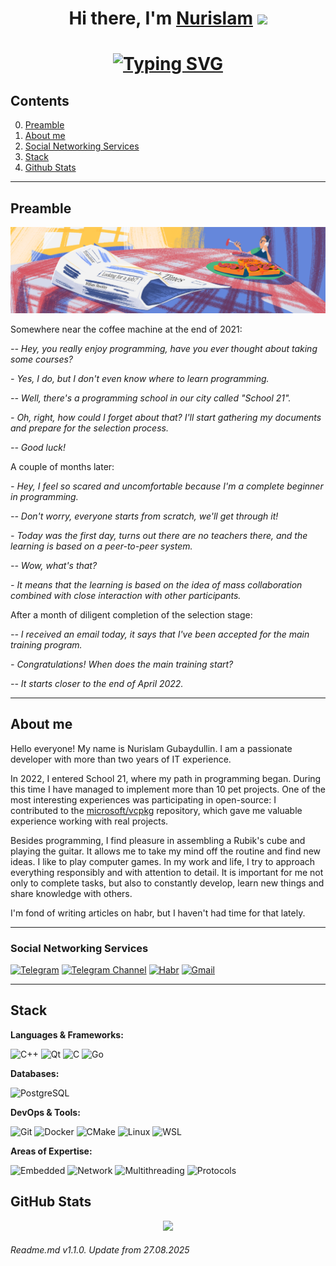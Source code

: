<h1 align="center">Hi there, I'm <a href="https://t.me/tonitaga" target="_blank">Nurislam</a>
<img src="https://github.com/blackcater/blackcater/raw/main/images/Hi.gif" height="32"/></h1>
<h1 align="center"><a href="https://git.io/typing-svg"><img src="https://readme-typing-svg.demolab.com?font=Fira+Code&pause=1000&center=true&width=500&lines=Embedded+C%2B%2B+programmer+from+Russia" alt="Typing SVG" /></a>

## Contents

0. [Preamble](#preamble)
1. [About me](#about-me)
2. [Social Networking Services](#social-networking-services)
3. [Stack](#stack)
4. [Github Stats](#github-stats)

---

## Preamble

![MyBio](/images/1.png)

Somewhere near the coffee machine at the end of 2021:

*-- Hey, you really enjoy programming, have you ever thought about taking some courses?*

*- Yes, I do, but I don't even know where to learn programming.*

*-- Well, there's a programming school in our city called "School 21".*

*- Oh, right, how could I forget about that? I'll start gathering my documents and prepare for the selection process.*

*-- Good luck!*

A couple of months later:

*- Hey, I feel so scared and uncomfortable because I'm a complete beginner in programming.*

*-- Don't worry, everyone starts from scratch, we'll get through it!*

*- Today was the first day, turns out there are no teachers there, and the learning is based on a peer-to-peer system.*

*-- Wow, what's that?*

*- It means that the learning is based on the idea of mass collaboration combined with close interaction with other participants.*

After a month of diligent completion of the selection stage:

*-- I received an email today, it says that I've been accepted for the main training program.*

*- Congratulations! When does the main training start?*

*-- It starts closer to the end of April 2022.*

---

## About me

Hello everyone! My name is Nurislam Gubaydullin. I am a passionate developer with more than two years of IT experience.

In 2022, I entered School 21, where my path in programming began. During this time I have managed to implement more than 10 pet projects. One of the most interesting experiences was participating in open-source: I contributed to the [microsoft/vсpkg](https://github.com/microsoft/vcpkg) repository, which gave me valuable experience working with real projects.

Besides programming, I find pleasure in assembling a Rubik's cube and playing the guitar. It allows me to take my mind off the routine and find new ideas. I like to play computer games. In my work and life, I try to approach everything responsibly and with attention to detail. It is important for me not only to complete tasks, but also to constantly develop, learn new things and
share knowledge with others.

I'm fond of writing articles on habr, but I haven't had time for that lately.

---

### Social Networking Services

[![Telegram](https://img.shields.io/badge/Telegram-@tonitaga-2CA5E0?style=for-the-badge&logo=telegram)](https://t.me/tonitaga)
[![Telegram Channel](https://img.shields.io/badge/Channel-@gubaydullin_nurislam-2CA5E0?style=for-the-badge&logo=telegram)](https://t.me/gubaydullin_nurislam)
[![Habr](https://img.shields.io/badge/Habr-tonitaga-65A3BE?style=for-the-badge)](https://habr.com/ru/users/tonitaga)
[![Gmail](https://img.shields.io/badge/Gmail-D14836?style=for-the-badge&logo=gmail&logoColor=white)](mailto:gubaydullin.nurislam@gmail.com)

---

## Stack

**Languages & Frameworks:**

![C++](https://img.shields.io/badge/C++-00599C?style=for-the-badge&logo=c%2B%2B&logoColor=white)
![Qt](https://img.shields.io/badge/Qt-41CD52?style=for-the-badge&logo=qt&logoColor=white)
![C](https://img.shields.io/badge/C-A8B9CC?style=for-the-badge&logo=c&logoColor=white)
![Go](https://img.shields.io/badge/Go-00ADD8?style=for-the-badge&logo=go&logoColor=white)

**Databases:**

![PostgreSQL](https://img.shields.io/badge/PostgreSQL-4169E1?style=for-the-badge&logo=postgresql&logoColor=white)

**DevOps & Tools:**

![Git](https://img.shields.io/badge/Git-F05032?style=for-the-badge&logo=git&logoColor=white)
![Docker](https://img.shields.io/badge/Docker-2496ED?style=for-the-badge&logo=docker&logoColor=white)
![CMake](https://img.shields.io/badge/CMake-064F8C?style=for-the-badge&logo=cmake&logoColor=white)
![Linux](https://img.shields.io/badge/Linux-FCC624?style=for-the-badge&logo=linux&logoColor=black)
![WSL](https://img.shields.io/badge/WSL-0078D4?style=for-the-badge&logo=windows&logoColor=white)

**Areas of Expertise:**

![Embedded](https://img.shields.io/badge/Embedded-000000?style=for-the-badge&logo=embedded-systems&logoColor=white)
![Network](https://img.shields.io/badge/Network_Programming-0066CC?style=for-the-badge&logo=network-protocol&logoColor=white)
![Multithreading](https://img.shields.io/badge/Multithreading-FF6B6B?style=for-the-badge&logo=threads&logoColor=white)
![Protocols](https://img.shields.io/badge/Machine_Protocols-00CC99?style=for-the-badge&logo=protocols&logoColor=white)

## GitHub Stats

<p align="center">
  <img height="180em" src="https://github-readme-stats.vercel.app/api/top-langs/?username=tonitaga&layout=compact&theme=dark&hide_border=true&langs_count=8" />
</p>

###### Readme.md v1.1.0. Update from 27.08.2025
